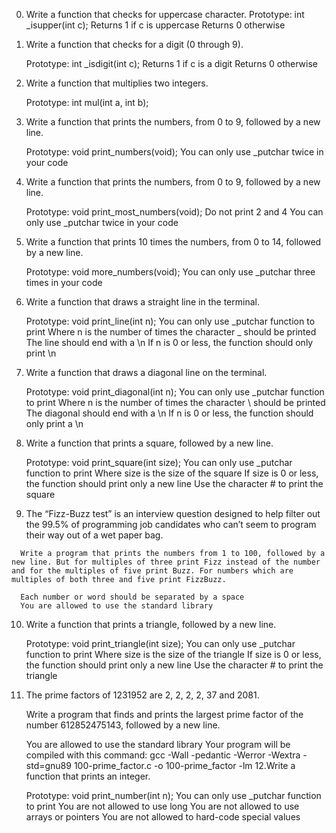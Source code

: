 0. Write a function that checks for uppercase character.
    Prototype: int _isupper(int c);
    Returns 1 if c is uppercase
    Returns 0 otherwise
1. Write a function that checks for a digit (0 through 9).

    Prototype: int _isdigit(int c);
    Returns 1 if c is a digit
    Returns 0 otherwise
 2. Write a function that multiplies two integers.

      Prototype: int mul(int a, int b);
 3. Write a function that prints the numbers, from 0 to 9, followed by a new line.

      Prototype: void print_numbers(void);
      You can only use _putchar twice in your code
  4. Write a function that prints the numbers, from 0 to 9, followed by a new line.

      Prototype: void print_most_numbers(void);
      Do not print 2 and 4
      You can only use _putchar twice in your code
   5. Write a function that prints 10 times the numbers, from 0 to 14, followed by a new line.

      Prototype: void more_numbers(void);
      You can only use _putchar three times in your code
  6. Write a function that draws a straight line in the terminal.

      Prototype: void print_line(int n);
      You can only use _putchar function to print
      Where n is the number of times the character _ should be printed
      The line should end with a \n
      If n is 0 or less, the function should only print \n
   7. Write a function that draws a diagonal line on the terminal.

      Prototype: void print_diagonal(int n);
      You can only use _putchar function to print
      Where n is the number of times the character \ should be printed
      The diagonal should end with a \n
      If n is 0 or less, the function should only print a \n
      
   8. Write a function that prints a square, followed by a new line.

      Prototype: void print_square(int size);
      You can only use _putchar function to print
      Where size is the size of the square
      If size is 0 or less, the function should print only a new line
      Use the character # to print the square
      
   9.  The “Fizz-Buzz test” is an interview question designed to help filter out the 99.5% of programming job candidates who can’t seem to program their way         out of a wet paper bag.

      Write a program that prints the numbers from 1 to 100, followed by a new line. But for multiples of three print Fizz instead of the number and for the multiples of five print Buzz. For numbers which are multiples of both three and five print FizzBuzz.

      Each number or word should be separated by a space
      You are allowed to use the standard library
      
  10. Write a function that prints a triangle, followed by a new line.

      Prototype: void print_triangle(int size);
      You can only use _putchar function to print
      Where size is the size of the triangle
      If size is 0 or less, the function should print only a new line
      Use the character # to print the triangle
  11. The prime factors of 1231952 are 2, 2, 2, 2, 37 and 2081.

      Write a program that finds and prints the largest prime factor of the number 612852475143, followed by a new line.

      You are allowed to use the standard library
      Your program will be compiled with this command: gcc -Wall -pedantic -Werror -Wextra -std=gnu89 100-prime_factor.c -o 100-prime_factor -lm
   12.Write a function that prints an integer.

      Prototype: void print_number(int n);
      You can only use _putchar function to print
      You are not allowed to use long
      You are not allowed to use arrays or pointers
      You are not allowed to hard-code special values


      
      
      
      
      
      
      
      
      
      
      
      
      
